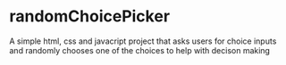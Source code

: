 # randomChoicePicker
A simple html, css and javacript project that asks users for choice inputs and randomly chooses one of the choices to help with decison making
